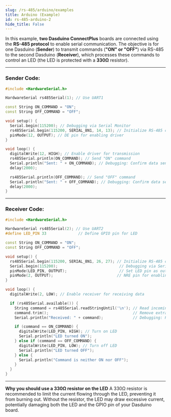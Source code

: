 ```yaml
---
slug: /rs-485/arduino/examples 
title: Arduino (Example)
id: rs-485-arduino-2 
hide_title: False
---
```


In this example, **two Dasduino ConnectPlus** boards are connected using the **RS-485 protocol** to enable serial communication. The objective is for one Dasduino (**Sender**) to transmit commands (**"ON" or "OFF"**) via RS-485 to the second Dasduino (**Receiver**), which processes these commands to control an LED (the LED is protected with a **330Ω** resistor).

---

### Sender Code:

```cpp
#include <HardwareSerial.h>

HardwareSerial rs485Serial(1); // Use UART1

const String ON_COMMAND = "ON";
const String OFF_COMMAND = "OFF";

void setup() {
  Serial.begin(115200); // Debugging via Serial Monitor
  rs485Serial.begin(115200, SERIAL_8N1, 14, 13); // Initialize RS-485 communication (RX=14, TX=13)
  pinMode(12, OUTPUT); // DE pin for enabling driver
}

void loop() {
  digitalWrite(12, HIGH); // Enable driver for transmission
  rs485Serial.println(ON_COMMAND); // Send "ON" command
  Serial.println("Sent: " + ON_COMMAND); // Debugging: Confirm data sent
  delay(2000);

  rs485Serial.println(OFF_COMMAND); // Send "OFF" command
  Serial.println("Sent: " + OFF_COMMAND); // Debugging: Confirm data sent
  delay(2000);
}
```

---

### Receiver Code:

```cpp
#include <HardwareSerial.h>

HardwareSerial rs485Serial(2); // Use UART2
#define LED_PIN 33              // Define GPIO pin for LED

const String ON_COMMAND = "ON";
const String OFF_COMMAND = "OFF";

void setup() {
  rs485Serial.begin(115200, SERIAL_8N1, 26, 27); // Initialize RS-485 communication (RX=26, TX=27)
  Serial.begin(115200);                           // Debugging via Serial Monitor
  pinMode(LED_PIN, OUTPUT);                       // Set LED pin as output
  pinMode(2, OUTPUT);                            // NRE pin for enabling receiver
}

void loop() {
  digitalWrite(2, LOW); // Enable receiver for receiving data

  if (rs485Serial.available()) {
    String command = rs485Serial.readStringUntil('\n'); // Read incoming command
    command.trim();                                     // Remove extra whitespace or newline characters
    Serial.println("Received: " + command);             // Debugging: Print trimmed command

    if (command == ON_COMMAND) {
      digitalWrite(LED_PIN, HIGH); // Turn on LED
      Serial.println("LED turned ON");
    } else if (command == OFF_COMMAND) {
      digitalWrite(LED_PIN, LOW); // Turn off LED
      Serial.println("LED turned OFF");
    } else {
      Serial.println("Command is neither ON nor OFF");
    }
  }
}
```
---

<CenteredImage src="/img/rs-485/breadboard.png" alt="Breadboard connection for given example" caption="Breadboard connection for given example"/> 
<CenteredImage src="/img/rs-485/sides.png" alt="Side by side serial monitor outputs" caption="Side by side serial monitor outputs"/> 

<InfoBox> **Why you should use a 330Ω resistor on the LED** A 330Ω resistor is recommended to limit the current flowing through the LED, preventing it from burning out. Without the resistor, the LED may draw excessive current, potentially damaging both the LED and the GPIO pin of your Dasduino board. </InfoBox>